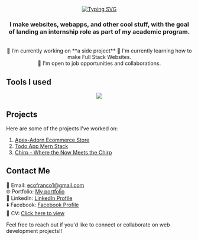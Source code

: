 <p align="center" ><a href="https://git.io/typing-svg"><img src="https://readme-typing-svg.demolab.com?font=Fira+Code&weight=700&size=40&duration=3000&pause=1000&color=65F4F7&center=true&vCenter=true&random=false&width=435&lines=Hi+There%2C;I'm+Jerico+Franco" alt="Typing SVG" /></a></p>

<h3 align="center">I make websites, webapps, and other cool stuff, with the goal of landing an internship role as part of my academic program.</h3>

<br/>

<div align="center">
  🔭 I’m currently working on **a side project**
  🌱 I'm currently learning how to make Full Stack Websites.<br/>
  💼 I'm open to job opportunities and collaborations.
</div>

## Tools I used
<p align="center">
<a href="https://skillicons.dev">
  <img src="https://skillicons.dev/icons?i=js,html,css,react,tailwind,bootstrap,nodejs,mongodb,netlify,vercel,vite,git,github&perline=3">
</a>
</p>

## Projects

Here are some of the projects I've worked on:

1. [Apex-Adorn Ecommerce Store](https://github.com/cout05/apexadorn-ecommerce-website)
2. [Todo App Mern Stack](https://github.com/cout05/todo-app)
3. [Chirp - Where the Now Meets the Chirp ](https://github.com/cout05/chirp)
 
## Contact Me

📧 Email: ecofranco1@gmail.com <br/>
🌐 Portfolio: [My portfolio](https://francojerico.netlify.app/) <br/>
📱 LinkedIn: [LinkedIn Profile](https://www.linkedin.com/in/jerico-franco-37b75627b/) <br/>
⬇️ Facebook: [Facebook Profile](https://www.facebook.com/jericofranco15/) <br/>
📄 CV: [Click here to view](https://sg.docworkspace.com/d/sIHr-jqKwAfDlsKwG)

Feel free to reach out if you'd like to connect or collaborate on web development projects!!
